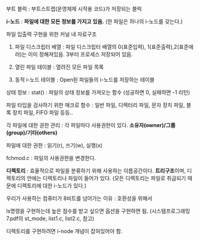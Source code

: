 부트 블럭 : 
부트스트랩(운영체제 시작용 코드)가 저장되는 블럭


**i-노드** : 
**파일에 대한 모든 정보를 가지고 있음.** 
(한 파일은 하나의 i-노드를 갖는다.)

파일 입출력 구현을 위한 커널 내 자료구조
1. 파일 디스크립터 배열 :
   파일 디스크립터 배열의 0(표준입력), 1(표준출력),2(표준에러)는 이미 정해져있음.
   3부터 프로세스 저장되어 있음.
   
2. 열린 파일 테이블 : 열려진 모든 파일 목록
3. 동적 i-노드 테이블 : Open된 파일들의 i-노드를 저장하는 테이블


상태 정보 : stat() : 파일의 상태 정보를 가져오는 함수 (성공하면 0, 실패하면 -1 리턴)


파일 타입을 검사하기 위한 매크로 함수 :
일반 파일, 디렉터리 파일, 문자 장치 파일, 블록 장치 파일, FIFO 파일 등등..


각 파일에 대한 권한 관리 : 각 파일마다 사용권한이 있다.
**소유자(owner)/그룹(group)/기타(others)**


파일에 대한 권한 : 읽기(r), 쓰기(w), 실행(x)


fchmod.c : 파일의 사용권한을 변경한다.


**디렉토리** : 
효율적으로 파일을 분류하기 위해 사용하는 이름공간이다.
**트리구조**이며, 디렉토리의 안에는 디렉토리나 파일이 들어가 있다.
(모든 디렉토리는 파일로 취급되기 때문에 디렉토리에 대한 i-노드가 있다.)

우리가 사용하는 컴퓨터가 8비트를 넘어가는 이유 : 호환성을 위해서


ls명령을 구현하는데 높은 점수를 받고 싶으면 옵션을 구현하면 됨.
(시스템프로그래밍7.pdf의 st_mode, list1.c, list2.c, 참고)


디렉토리를 구현하려면 i-node 개념이 잡혀있어야 함.
